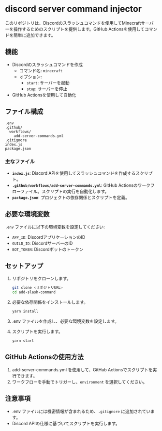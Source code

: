# discord server command injector


このリポジトリは、Discordのスラッシュコマンドを使用してMinecraftサーバーを操作するためのスクリプトを提供します。GitHub Actionsを使用してコマンドを簡単に追加できます。

## 機能

- Discordのスラッシュコマンドを作成
  - コマンド名: `minecraft`
  - オプション:
    - `start`: サーバーを起動
    - `stop`: サーバーを停止
- GitHub Actionsを使用して自動化

## ファイル構成

```
.env
.github/
  workflows/
    add-server-commands.yml
.gitignore
index.js
package.json
```

### 主なファイル

- **`index.js`**: Discord APIを使用してスラッシュコマンドを作成するスクリプト。
- **`.github/workflows/add-server-commands.yml`**: GitHub Actionsのワークフローファイル。スクリプトの実行を自動化します。
- **`package.json`**: プロジェクトの依存関係とスクリプトを定義。

## 必要な環境変数

`.env` ファイルに以下の環境変数を設定してください:

- `APP_ID`: DiscordアプリケーションのID
- `GUILD_ID`: DiscordサーバーのID
- `BOT_TOKEN`: Discordボットのトークン

## セットアップ

1. リポジトリをクローンします。

   ```bash
   git clone <リポジトリURL>
   cd add-slash-command
   ```

2. 必要な依存関係をインストールします。

   ```bash
   yarn install
   ```

3. .env ファイルを作成し、必要な環境変数を設定します。

4. スクリプトを実行します。

   ```bash
   yarn start
   ```

## GitHub Actionsの使用方法

1. add-server-commands.yml を使用して、GitHub Actionsでスクリプトを実行できます。
2. ワークフローを手動でトリガーし、`environment` を選択してください。

## 注意事項

- .env ファイルには機密情報が含まれるため、`.gitignore` に追加されています。
- Discord APIの仕様に基づいてスクリプトを実行します。
